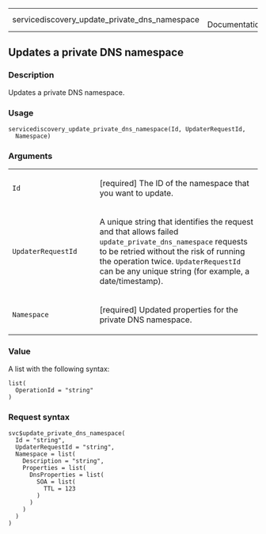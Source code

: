 <table style="width: 100%;">
<tbody>
<tr class="odd">
<td>servicediscovery_update_private_dns_namespace</td>
<td style="text-align: right;">R Documentation</td>
</tr>
</tbody>
</table>

## Updates a private DNS namespace

### Description

Updates a private DNS namespace.

### Usage

    servicediscovery_update_private_dns_namespace(Id, UpdaterRequestId,
      Namespace)

### Arguments

<table>
<colgroup>
<col style="width: 35%" />
<col style="width: 65%" />
</colgroup>
<tbody>
<tr class="odd">
<td><code
id="servicediscovery_update_private_dns_namespace_:_Id">Id</code></td>
<td><p>[required] The ID of the namespace that you want to
update.</p></td>
</tr>
<tr class="even">
<td><code
id="servicediscovery_update_private_dns_namespace_:_UpdaterRequestId">UpdaterRequestId</code></td>
<td><p>A unique string that identifies the request and that allows
failed <code>update_private_dns_namespace</code> requests to be retried
without the risk of running the operation twice.
<code>UpdaterRequestId</code> can be any unique string (for example, a
date/timestamp).</p></td>
</tr>
<tr class="odd">
<td><code
id="servicediscovery_update_private_dns_namespace_:_Namespace">Namespace</code></td>
<td><p>[required] Updated properties for the private DNS
namespace.</p></td>
</tr>
</tbody>
</table>

### Value

A list with the following syntax:

    list(
      OperationId = "string"
    )

### Request syntax

    svc$update_private_dns_namespace(
      Id = "string",
      UpdaterRequestId = "string",
      Namespace = list(
        Description = "string",
        Properties = list(
          DnsProperties = list(
            SOA = list(
              TTL = 123
            )
          )
        )
      )
    )

